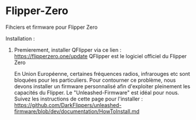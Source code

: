 # Flipper-Zero
Fihciers et firmware pour Flipper Zero

Installation :

1. Premierement, installer QFlipper via ce lien : https://flipperzero.one/update
   QFlipper est le logiciel officiel du Flipper Zero

   En Union Européenne, certaines fréquences radios, infrarouges etc sont bloquées pour les particuliers. Pour contourner ce problème, nous devons installer un firmware personnalisé afin d'exploiter pleinement les capacités du Flipper. Le "Unleashed-Firmware" est idéal pour nous. Suivez les instructions de cette page pour l'installer : https://github.com/DarkFlippers/unleashed-firmware/blob/dev/documentation/HowToInstall.md
